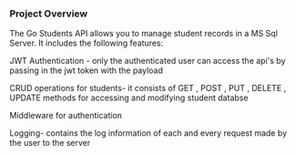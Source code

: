 ### Project Overview

The Go Students API allows you to manage student records in a MS Sql Server. It includes the following features:

JWT Authentication - only the authenticated user can access the api's by passing in the jwt token with the payload

CRUD operations for students- it consists of GET , POST , PUT , DELETE , UPDATE methods for accessing and modifying student databse 

Middleware for authentication

Logging- contains the log information of each and every request made by the user to the server